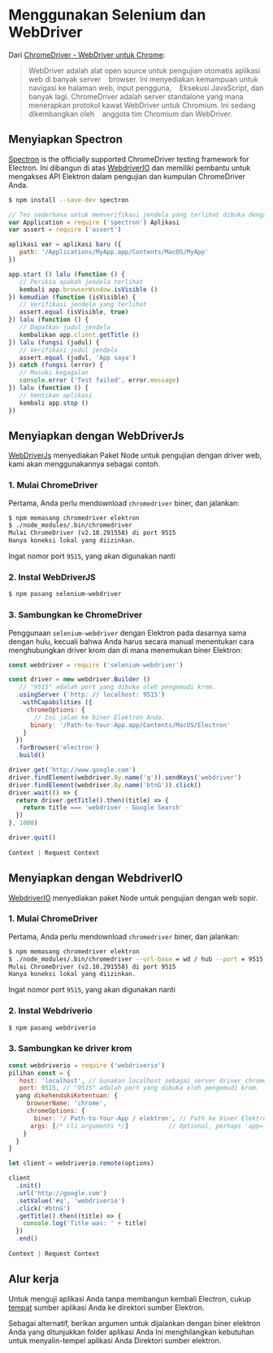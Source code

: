 # Menggunakan Selenium dan WebDriver

Dari [ChromeDriver - WebDriver untuk Chrome](https://sites.google.com/a/chromium.org/chromedriver/):

> WebDriver adalah alat open source untuk pengujian otomatis aplikasi web di banyak server    browser. Ini menyediakan kemampuan untuk navigasi ke halaman web, input pengguna,    Eksekusi JavaScript, dan banyak lagi. ChromeDriver adalah server standalone yang mana    menerapkan protokol kawat WebDriver untuk Chromium. Ini sedang dikembangkan oleh    anggota tim Chromium dan WebDriver.

## Menyiapkan Spectron

[Spectron](https://electronjs.org/spectron) is the officially supported ChromeDriver testing framework for Electron. Ini dibangun di atas [WebdriverIO](http://webdriver.io/) dan memiliki pembantu untuk mengakses API Elektron dalam pengujian dan kumpulan ChromeDriver Anda.

```sh
$ npm install --save-dev spectron
```

```javascript
// Tes sederhana untuk memverifikasi jendela yang terlihat dibuka dengan judul
var Application = require ('spectron') Aplikasi
var assert = require ('assert')

aplikasi var = aplikasi baru ({
   path: '/Applications/MyApp.app/Contents/MacOS/MyApp'
})

app.start () lalu (function () {
   // Periksa apakah jendela terlihat
   kembali app.browserWindow.isVisible ()
}) kemudian (function (isVisible) {
   // Verifikasi jendela yang terlihat
   assert.equal (isVisible, true)
}) lalu (function () {
   // Dapatkan judul jendela
   kembalikan app.client.getTitle ()
}) lalu (fungsi (judul) {
   // Verifikasi judul jendela
   assert.equal (judul, 'App saya')
}) catch (fungsi (error) {
   // Masuki kegagalan
   console.error ('Test failed', error.message)
}) lalu (function () {
   // hentikan aplikasi
   kembali app.stop ()
})
```

## Menyiapkan dengan WebDriverJs

[WebDriverJs](https://code.google.com/p/selenium/wiki/WebDriverJs) menyediakan Paket Node untuk pengujian dengan driver web, kami akan menggunakannya sebagai contoh.

### 1. Mulai ChromeDriver

Pertama, Anda perlu mendownload `chromedriver` biner, dan jalankan:

```sh
$ npm memasang chromedriver elektron
$ ./node_modules/.bin/chromedriver
Mulai ChromeDriver (v2.10.291558) di port 9515
Hanya koneksi lokal yang diizinkan.
```

Ingat nomor port `9515`, yang akan digunakan nanti

### 2. Instal WebDriverJS

```sh
$ npm pasang selenium-webdriver
```

### 3. Sambungkan ke ChromeDriver

Penggunaan `selenium-webdriver` dengan Elektron pada dasarnya sama dengan hulu, kecuali bahwa Anda harus secara manual menentukan cara menghubungkan driver krom dan di mana menemukan biner Elektron:

```javascript
const webdriver = require ('selenium-webdriver')

const driver = new webdriver.Builder ()
   // "9515" adalah port yang dibuka oleh pengemudi krom.
  .usingServer ('http: // localhost: 9515')
   .withCapabilities ({
     chromeOptions: {
       // Ini jalan ke biner Elektron Anda.
      binary: '/Path-to-Your-App.app/Contents/MacOS/Electron'
    }
  })
  .forBrowser('electron')
  .build()

driver.get('http://www.google.com')
driver.findElement(webdriver.By.name('q')).sendKeys('webdriver')
driver.findElement(webdriver.By.name('btnG')).click()
driver.wait(() => {
  return driver.getTitle().then((title) => {
    return title === 'webdriver - Google Search'
  })
}, 1000)

driver.quit()
 
Context | Request Context
```

## Menyiapkan dengan WebdriverIO

[WebdriverIO](http://webdriver.io/) menyediakan paket Node untuk pengujian dengan web sopir.

### 1. Mulai ChromeDriver

Pertama, Anda perlu mendownload `chromedriver` biner, dan jalankan:

```sh
$ npm memasang chromedriver elektron
$ ./node_modules/.bin/chromedriver --url-base = wd / hub --port = 9515
Mulai ChromeDriver (v2.10.291558) di port 9515
Hanya koneksi lokal yang diizinkan.
```

Ingat nomor port `9515`, yang akan digunakan nanti

### 2. Instal Webdriverio

```sh
$ npm pasang webdriverio
```

### 3. Sambungkan ke driver krom

```javascript
const webdriverio = require ('webdriverio')
pilihan const = {
   host: 'localhost', // Gunakan localhost sebagai server driver chrome
   port: 9515, // "9515" adalah port yang dibuka oleh pengemudi krom.
  yang dikehendakiKetentuan: {
     browserName: 'chrome',
     chromeOptions: {
       biner: '/ Path-to-Your-App / elektron', // Path ke biner Elektron Anda.
      args: [/* cli arguments */]           // Optional, perhaps 'app=' + /path/to/your/app/
    }
  }
}

let client = webdriverio.remote(options)

client
  .init()
  .url('http://google.com')
  .setValue('#q', 'webdriverio')
  .click('#btnG')
  .getTitle().then((title) => {
    console.log('Title was: ' + title)
  })
  .end()
 
Context | Request Context
```

## Alur kerja

Untuk menguji aplikasi Anda tanpa membangun kembali Electron, cukup [tempat](https://github.com/electron/electron/blob/master/docs/tutorial/application-distribution.md) sumber aplikasi Anda ke direktori sumber Elektron.

Sebagai alternatif, berikan argumen untuk dijalankan dengan biner elektron Anda yang ditunjukkan folder aplikasi Anda Ini menghilangkan kebutuhan untuk menyalin-tempel aplikasi Anda Direktori sumber elektron.